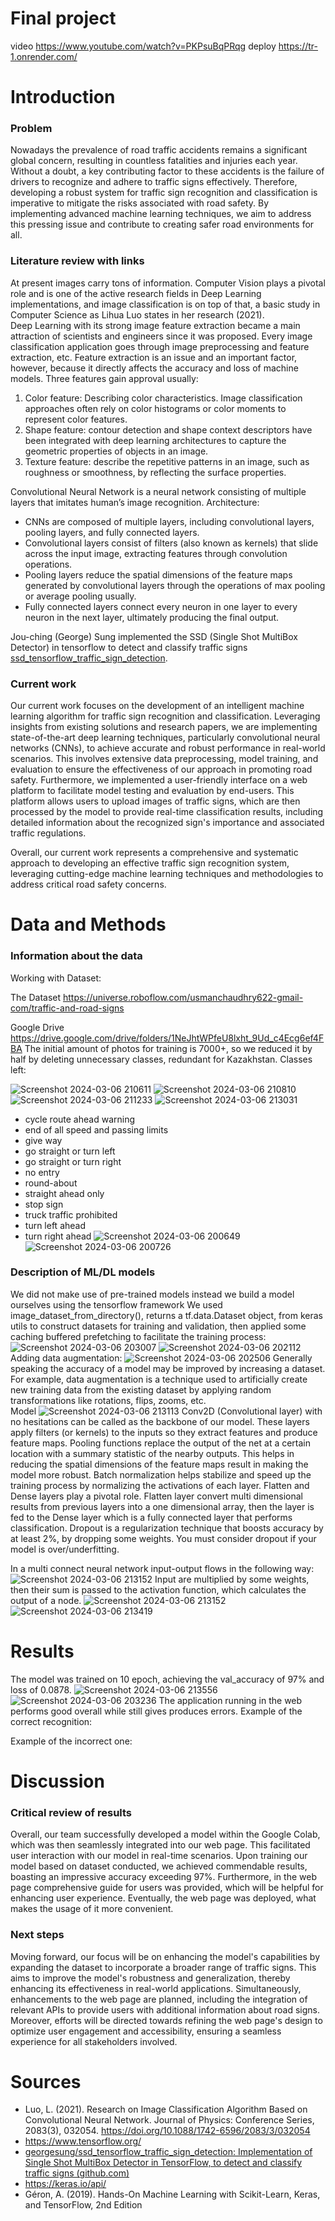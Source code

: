# Final project
video https://www.youtube.com/watch?v=PKPsuBqPRqg
deploy https://tr-1.onrender.com/

# Introduction

### Problem

Nowadays the prevalence of road traffic accidents remains a significant global concern, resulting in countless fatalities and injuries each year. Without a doubt, a key contributing factor to these accidents is the failure of drivers to recognize and adhere to traffic signs effectively. Therefore, developing a robust system for traffic sign recognition and classification is imperative to mitigate the risks associated with road safety. By implementing advanced machine learning techniques, we aim to address this pressing issue and contribute to creating safer road environments for all.

### Literature review with links

At present images carry tons of information. Computer Vision plays a pivotal role and is one of the active research fields in Deep Learning implementations, and image classification is on top of that, a basic study in Computer Science as Lihua Luo states in her research (2021).  
Deep Learning with its strong image feature extraction became a main attraction of scientists and engineers since it was proposed. Every image classification application goes through image preprocessing and feature extraction, etc. Feature extraction is an issue and an important factor, however, because it directly affects the accuracy and loss of machine models. Three features gain approval usually:

1. Color feature: Describing color characteristics. Image classification approaches often rely on color histograms or color moments to represent color features.
2. Shape feature: contour detection and shape context descriptors have been integrated with deep learning architectures to capture the geometric properties of objects in an image.
3. Texture feature: describe the repetitive patterns in an image, such as roughness or smoothness, by reflecting the surface properties.

Convolutional Neural Network is a neural network consisting of multiple layers that imitates human’s image recognition. Architecture:

- CNNs are composed of multiple layers, including convolutional layers, pooling layers, and fully connected layers.
- Convolutional layers consist of filters (also known as kernels) that slide across the input image, extracting features through convolution operations.
- Pooling layers reduce the spatial dimensions of the feature maps generated by convolutional layers through the operations of max pooling or average pooling usually.
- Fully connected layers connect every neuron in one layer to every neuron in the next layer, ultimately producing the final output.

Jou-ching (George) Sung implemented the SSD (Single Shot MultiBox Detector) in tensorflow to detect and classify traffic signs [ssd_tensorflow_traffic_sign_detection](https://github.com/georgesung/ssd_tensorflow_traffic_sign_detection/tree/master).

### Current work

Our current work focuses on the development of an intelligent machine learning algorithm for traffic sign recognition and classification. Leveraging insights from existing solutions and research papers, we are implementing state-of-the-art deep learning techniques, particularly convolutional neural networks (CNNs), to achieve accurate and robust performance in real-world scenarios. This involves extensive data preprocessing, model training, and evaluation to ensure the effectiveness of our approach in promoting road safety. Furthermore, we implemented a user-friendly interface on a web platform to facilitate model testing and evaluation by end-users. This platform allows users to upload images of traffic signs, which are then processed by the model to provide real-time classification results, including detailed information about the recognized sign's importance and associated traffic regulations.

Overall, our current work represents a comprehensive and systematic approach to developing an effective traffic sign recognition system, leveraging cutting-edge machine learning techniques and methodologies to address critical road safety concerns.

# Data and Methods

### Information about the data

Working with Dataset:

The Dataset https://universe.roboflow.com/usmanchaudhry622-gmail-com/traffic-and-road-signs

Google Drive https://drive.google.com/drive/folders/1NeJhtWPfeU8lxht_9Ud_c4Ecg6ef4FBA
The initial amount of photos for training is 7000+, so we reduced it by half by deleting unnecessary classes, redundant for Kazakhstan. Classes left:










![Screenshot 2024-03-06 210611](https://github.com/iliyaLL/traffic-sign-recognition/assets/111357743/e6aba7fc-b67d-4e6b-a4c2-b4ac3d526ed1)
![Screenshot 2024-03-06 210810](https://github.com/iliyaLL/traffic-sign-recognition/assets/111357743/607d24bd-e049-4ac8-8816-0060b181453f)
![Screenshot 2024-03-06 211233](https://github.com/iliyaLL/traffic-sign-recognition/assets/111357743/ec856f20-68c5-4cd8-ae0a-7f8011b4fdb6)
![Screenshot 2024-03-06 213031](https://github.com/iliyaLL/traffic-sign-recognition/assets/111357743/d113a3c6-310d-4380-87e0-5fcc51dca1bd)

- cycle route ahead warning
- end of all speed and passing limits
- give way
- go straight or turn left
- go straight or turn right
- no entry
- round-about
- straight ahead only
- stop sign
- truck traffic prohibited
- turn left ahead
- turn right ahead
![Screenshot 2024-03-06 200649](https://github.com/iliyaLL/traffic-sign-recognition/assets/111357743/4a22f3b8-cf6d-4924-a887-13515af898aa)
![Screenshot 2024-03-06 200726](https://github.com/iliyaLL/traffic-sign-recognition/assets/111357743/931987fe-c7d0-4d34-8e59-e05b7e65f6d0)
### Description of ML/DL models
We did not make use of pre-trained models instead we build a model ourselves using the tensorflow framework
We used image_dataset_from_directory(), returns a tf.data.Dataset object, from keras utils to construct datasets for training and validation, then applied some caching buffered prefetching to facilitate the training process:
![Screenshot 2024-03-06 203007](https://github.com/iliyaLL/traffic-sign-recognition/assets/111357743/e8410b27-dcc6-4340-b5e3-7b5e21e90c96)
![Screenshot 2024-03-06 202112](https://github.com/iliyaLL/traffic-sign-recognition/assets/111357743/c9e8b819-dd5a-452a-a180-d5fa4abdbd68)
Adding data augmentation:
![Screenshot 2024-03-06 202506](https://github.com/iliyaLL/traffic-sign-recognition/assets/111357743/dcdd2985-a461-481a-91a2-a38a52cecb6a)
Generally speaking the accuracy of a model may be improved by increasing a dataset. For example, data augmentation is a technique used to artificially create new training data from the existing dataset by applying random transformations like rotations, flips, zooms, etc.  
Model
![Screenshot 2024-03-06 213113](https://github.com/iliyaLL/traffic-sign-recognition/assets/111357743/7e142739-7fef-4185-8c9f-f15b12378a10)
Conv2D (Convolutional layer) with no hesitations can be called as the backbone of our model. These layers apply filters (or kernels) to the inputs so they extract features and produce feature maps.
Pooling functions replace the output of the net at a certain location with a summary statistic of the nearby outputs. This helps in reducing the spatial dimensions of the feature maps result in making the model more robust.
Batch normalization helps stabilize and speed up the training process by normalizing the activations of each layer.
Flatten and Dense layers play a pivotal role. Flatten layer convert multi dimensional results from previous layers into a one dimensional array, then the layer is fed to the Dense layer which is a fully connected layer that performs classification.
Dropout is a regularization technique that boosts accuracy by at least 2%, by dropping some weights. You must consider dropout if your model is over/underfitting.

In a multi connect neural network input-output flows in the following way:
![Screenshot 2024-03-06 213152](https://github.com/iliyaLL/traffic-sign-recognition/assets/111357743/8f12c968-a7ab-49d2-b8be-c0358a627c74)
Input are multiplied by some weights, then their sum is passed to the activation function, which calculates the output of a node.
![Screenshot 2024-03-06 213152](https://github.com/iliyaLL/traffic-sign-recognition/assets/111357743/8f12c968-a7ab-49d2-b8be-c0358a627c74)
![Screenshot 2024-03-06 213419](https://github.com/iliyaLL/traffic-sign-recognition/assets/111357743/4dd5d5df-3ae3-4172-90b7-0ebc620a9dea)
# Results
The model was trained on 10 epoch, achieving the val_accuracy of 97% and loss of
0.0878.
![Screenshot 2024-03-06 213556](https://github.com/iliyaLL/traffic-sign-recognition/assets/111357743/14805005-7146-4095-aa6c-40f20aff17ab)
![Screenshot 2024-03-06 203236](https://github.com/iliyaLL/traffic-sign-recognition/assets/111357743/3ee5338c-c430-4696-a97c-ceea1e6b59c2)
The application running in the web performs good overall while still gives produces
errors.
Example of the correct recognition:

Example of the incorrect one:

# Discussion

### Critical review of results

Overall, our team successfully developed a model within the Google Colab, which was then seamlessly integrated into our web page. This facilitated user interaction with our model in real-time scenarios. Upon training our model based on dataset conducted, we achieved commendable results, boasting an impressive accuracy exceeding 97%. Furthermore, in the web page comprehensive guide for users was provided, which will be helpful for enhancing user experience. Eventually, the web page was deployed, what makes the usage of it more convenient.

### Next steps

Moving forward, our focus will be on enhancing the model's capabilities by expanding the dataset to incorporate a broader range of traffic signs. This aims to improve the model's robustness and generalization, thereby enhancing its effectiveness in real-world applications. Simultaneously, enhancements to the web page are planned, including the integration of relevant APIs to provide users with additional information about road signs. Moreover, efforts will be directed towards refining the web page's design to optimize user engagement and accessibility, ensuring a seamless experience for all stakeholders involved.

# Sources

- Luo, L. (2021). Research on Image Classification Algorithm Based on Convolutional Neural Network. Journal of Physics: Conference Series, 2083(3), 032054. https://doi.org/10.1088/1742-6596/2083/3/032054
- https://www.tensorflow.org/
- [georgesung/ssd_tensorflow_traffic_sign_detection: Implementation of Single Shot MultiBox Detector in TensorFlow, to detect and classify traffic signs (github.com)](https://github.com/georgesung/ssd_tensorflow_traffic_sign_detection/tree/master)
- https://keras.io/api/
- Géron, A. (2019). Hands-On Machine Learning with Scikit-Learn, Keras, and
  TensorFlow, 2nd Edition
